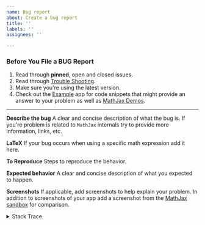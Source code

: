 ```yaml
---
name: Bug report
about: Create a bug report
title: ''
labels: ''
assignees: ''

---
```


### Before You File a BUG Report

1. Read through **pinned**, open and closed issues.
1. Read through [Trouble Shooting](../#troubleshooting).
1. Make sure you're using the latest version.
1. Check out the [Example](../tree/master/MathExample) app for code snippets that might provide an answer to your problem as well as [MathJax Demos](https://github.com/mathjax/MathJax-demos-node).


---

**Describe the bug**
A clear and concise description of what the bug is.
If you're problem is related to `MathJax` internals try to provide more information, links, etc.

**LaTeX**
If your bug occurs when using a specific math expression add it here.

**To Reproduce**
Steps to reproduce the behavior.

**Expected behavior**
A clear and concise description of what you expected to happen.

**Screenshots**
If applicable, add screenshots to help explain your problem.
In addition to screenshots of your app add a screenshot from the [MathJax sandbox](https://www.mathjax.org/#demo) for comparison.


<details><summary>Stack Trace</summary>
paste the stack trace here
</details>
